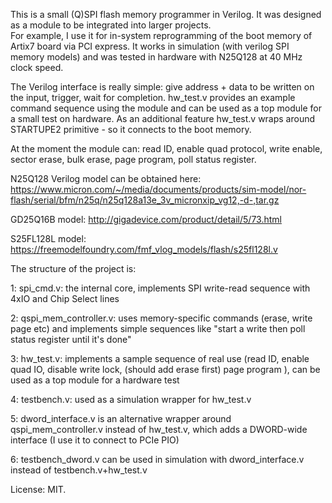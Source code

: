 This is a small (Q)SPI flash memory programmer in Verilog.
It was designed as a module to be integrated into larger projects.  
For example, I use it for in-system reprogramming of the boot memory of Artix7 board via PCI express. 
It works in simulation (with verilog SPI memory models) and was tested in hardware with N25Q128 at 40 MHz clock speed.  

The Verilog interface is really simple: give address + data to be written on the input, trigger, wait for completion.
hw_test.v provides an example command sequence using the module and can be used as a top module for a small test on hardware.
As an additional feature hw_test.v wraps around STARTUPE2 primitive - so it connects to the boot memory.

At the moment the module can: read ID, enable quad protocol, write enable, sector erase, bulk erase, page program, poll status register.

N25Q128 Verilog model can be obtained here:
https://www.micron.com/~/media/documents/products/sim-model/nor-flash/serial/bfm/n25q/n25q128a13e_3v_micronxip_vg12,-d-,tar.gz

GD25Q16B model:
http://gigadevice.com/product/detail/5/73.html

S25FL128L model:
https://freemodelfoundry.com/fmf_vlog_models/flash/s25fl128l.v

The structure of the project is:

1: spi_cmd.v: the internal core, implements SPI write-read sequence with 4xIO and Chip Select lines

2: qspi_mem_controller.v: uses memory-specific commands (erase, write page etc) and implements simple sequences like "start a write then poll status register until it's done"

3: hw_test.v: implements a sample sequence of real use (read ID, enable quad IO, disable write lock, (should add erase first) page program ), can be used as a top module for a hardware test

4: testbench.v: used as a simulation wrapper for hw_test.v  

5: dword_interface.v is an alternative wrapper around qspi_mem_controller.v instead of hw_test.v, which adds a DWORD-wide interface (I use it to connect to PCIe PIO)

6: testbench_dword.v can be used in simulation with dword_interface.v instead of testbench.v+hw_test.v


License: MIT.
